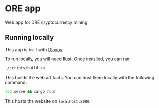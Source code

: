 # ORE app

Web app for ORE cryptocurrency mining.

## Running locally

This app is built with [Dioxus](https://github.com/DioxusLabs/dioxus/).

To run locally, you will need [Rust](https://www.rust-lang.org/tools/install).
Once installed, you can run:
```bash
./scripts/build.sh
```

This builds the web artifacts. You can host them locally with the following command:
```bash
(cd serve && cargo run)
```

This hosts the website on `localhost:8080`.

